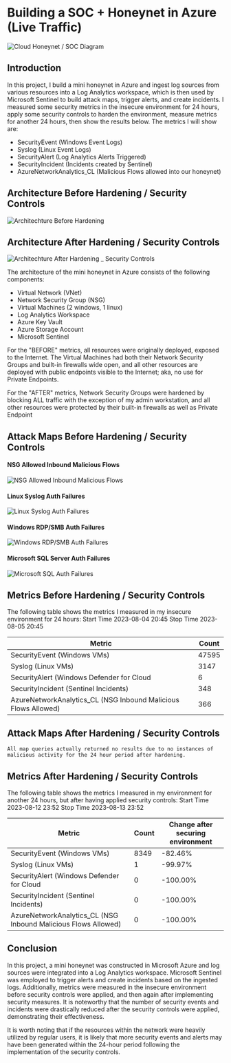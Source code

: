 # Building a SOC + Honeynet in Azure (Live Traffic)
<!--
![Cloud Honeynet / SOC](https://i.imgur.com/ZWxe03e.jpg)
-->
![Cloud Honeynet / SOC Diagram](https://github.com/kenonsteward/Azure-SOC/assets/90296943/4579a2e9-627b-4107-a4cd-cd434f363f3e)



## Introduction

In this project, I build a mini honeynet in Azure and ingest log sources from various resources into a Log Analytics workspace, which is then used by Microsoft Sentinel to build attack maps, trigger alerts, and create incidents. I measured some security metrics in the insecure environment for 24 hours, apply some security controls to harden the environment, measure metrics for another 24 hours, then show the results below. The metrics I will show are:

- SecurityEvent (Windows Event Logs)
- Syslog (Linux Event Logs)
- SecurityAlert (Log Analytics Alerts Triggered)
- SecurityIncident (Incidents created by Sentinel)
- AzureNetworkAnalytics_CL (Malicious Flows allowed into our honeynet)

## Architecture Before Hardening / Security Controls
<!--
![Architecture Diagram](https://i.imgur.com/aBDwnKb.jpg)
-->
![Architechture Before Hardening](https://github.com/kenonsteward/Azure-SOC/assets/90296943/79dabb5f-f278-43ce-971a-09bffeb1d701)






## Architecture After Hardening / Security Controls
<!--
![Architecture Diagram](https://i.imgur.com/YQNa9Pp.jpg)
-->
![Architechture After Hardening _ Security Controls](https://github.com/kenonsteward/Azure-SOC/assets/90296943/6a7f5aa0-2d0e-40dd-aa5d-1ab3209d732a)




The architecture of the mini honeynet in Azure consists of the following components:

- Virtual Network (VNet)
- Network Security Group (NSG)
- Virtual Machines (2 windows, 1 linux)
- Log Analytics Workspace
- Azure Key Vault
- Azure Storage Account
- Microsoft Sentinel

For the "BEFORE" metrics, all resources were originally deployed, exposed to the Internet. The Virtual Machines had both their Network Security Groups and built-in firewalls wide open, and all other resources are deployed with public endpoints visible to the Internet; aka, no use for Private Endpoints.

For the "AFTER" metrics, Network Security Groups were hardened by blocking ALL traffic with the exception of my admin workstation, and all other resources were protected by their built-in firewalls as well as Private Endpoint

## Attack Maps Before Hardening / Security Controls
#### NSG Allowed Inbound Malicious Flows
![NSG Allowed Inbound Malicious Flows](https://github.com/kenonsteward/Azure-SOC/assets/90296943/78074ddf-fcc6-412c-90c9-1de1f01a23fc)<br>

#### Linux Syslog Auth Failures
![Linux Syslog Auth Failures](https://github.com/kenonsteward/Azure-SOC/assets/90296943/1f10a9b4-f898-4cb7-afb6-a75ae70accce)<br>

#### Windows RDP/SMB Auth Failures
![Windows RDP/SMB Auth Failures](https://github.com/kenonsteward/Azure-SOC/assets/90296943/a18f5261-b057-497b-ab90-8b5c23e0855f)<br>

#### Microsoft SQL Server Auth Failures
![Microsoft SQL Auth Failures](https://github.com/kenonsteward/Azure-SOC/assets/90296943/57261866-9461-463c-989c-b80e1b4072db)<br>



## Metrics Before Hardening / Security Controls

The following table shows the metrics I measured in my insecure environment for 24 hours:
Start Time 2023-08-04 20:45
Stop Time 2023-08-05 20:45

| Metric                                                         | Count
| ------------------------                                       | -----
| SecurityEvent (Windows VMs)                                    | 47595
| Syslog (Linux VMs)                                             | 3147
| SecurityAlert (Windows Defender for Cloud                      | 6
| SecurityIncident (Sentinel Incidents)                          | 348
| AzureNetworkAnalytics_CL (NSG Inbound Malicious Flows Allowed) | 366


## Attack Maps After Hardening / Security Controls

```All map queries actually returned no results due to no instances of malicious activity for the 24 hour period after hardening.```


## Metrics After Hardening / Security Controls

The following table shows the metrics I measured in my environment for another 24 hours, but after having applied security controls:
Start Time 2023-08-12 23:52
Stop Time	2023-08-13 23:52

| Metric                                                         | Count  | Change after securing environment  
| ------------------------                                       | -----  | ---- 
| SecurityEvent (Windows VMs)                                    | 8349   | -82.46%
| Syslog (Linux VMs)                                             | 1      | -99.97%
| SecurityAlert (Windows Defender for Cloud                      | 0      | -100.00%
| SecurityIncident (Sentinel Incidents)                          | 0      | -100.00%
| AzureNetworkAnalytics_CL (NSG Inbound Malicious Flows Allowed) | 0      | -100.00%

<!--
|                          | Change after securing environment
| ------------------------ | -----
| Security Events (Windows VMs)            | -82.46%
| Syslog (Linux VMs)                   | -99.97%
| SecurityAlert (Microsoft Defender for Cloud)            | -100.00%
| Security Incident (Sentinel Incidents)         | -100.00%
| NSG Inbound Malicious Flows Allowed | -100.00%
-->

## Conclusion

In this project, a mini honeynet was constructed in Microsoft Azure and log sources were integrated into a Log Analytics workspace. Microsoft Sentinel was employed to trigger alerts and create incidents based on the ingested logs. Additionally, metrics were measured in the insecure environment before security controls were applied, and then again after implementing security measures. It is noteworthy that the number of security events and incidents were drastically reduced after the security controls were applied, demonstrating their effectiveness.

It is worth noting that if the resources within the network were heavily utilized by regular users, it is likely that more security events and alerts may have been generated within the 24-hour period following the implementation of the security controls.
